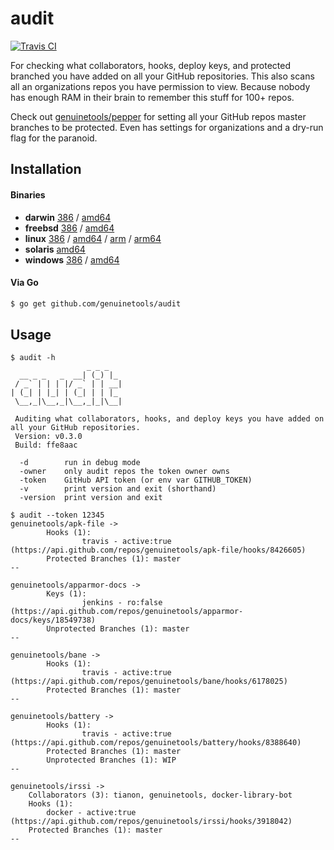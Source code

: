 # audit

[![Travis CI](https://travis-ci.org/genuinetools/audit.svg?branch=master)](https://travis-ci.org/genuinetools/audit)

For checking what collaborators, hooks, deploy keys, and protected branched
you have added on all your GitHub repositories. This also scans all an
organizations repos you have permission to view.
Because nobody has enough RAM in their brain to remember this stuff for 100+ repos.

Check out [genuinetools/pepper](https://github.com/genuinetools/pepper) for setting all your GitHub repos master branches
to be protected. Even has settings for organizations and a dry-run flag for the paranoid.

## Installation

#### Binaries

- **darwin** [386](https://github.com/genuinetools/audit/releases/download/v0.3.0/audit-darwin-386) / [amd64](https://github.com/genuinetools/audit/releases/download/v0.3.0/audit-darwin-amd64)
- **freebsd** [386](https://github.com/genuinetools/audit/releases/download/v0.3.0/audit-freebsd-386) / [amd64](https://github.com/genuinetools/audit/releases/download/v0.3.0/audit-freebsd-amd64)
- **linux** [386](https://github.com/genuinetools/audit/releases/download/v0.3.0/audit-linux-386) / [amd64](https://github.com/genuinetools/audit/releases/download/v0.3.0/audit-linux-amd64) / [arm](https://github.com/genuinetools/audit/releases/download/v0.3.0/audit-linux-arm) / [arm64](https://github.com/genuinetools/audit/releases/download/v0.3.0/audit-linux-arm64)
- **solaris** [amd64](https://github.com/genuinetools/audit/releases/download/v0.3.0/audit-solaris-amd64)
- **windows** [386](https://github.com/genuinetools/audit/releases/download/v0.3.0/audit-windows-386) / [amd64](https://github.com/genuinetools/audit/releases/download/v0.3.0/audit-windows-amd64)

#### Via Go

```bash
$ go get github.com/genuinetools/audit
```

## Usage

```console
$ audit -h
                 _ _ _
  __ _ _   _  __| (_) |_
 / _` | | | |/ _` | | __|
| (_| | |_| | (_| | | |_
 \__,_|\__,_|\__,_|_|\__|

 Auditing what collaborators, hooks, and deploy keys you have added on all your GitHub repositories.
 Version: v0.3.0
 Build: ffe8aac

  -d        run in debug mode
  -owner    only audit repos the token owner owns
  -token    GitHub API token (or env var GITHUB_TOKEN)
  -v        print version and exit (shorthand)
  -version  print version and exit
```

```console
$ audit --token 12345
genuinetools/apk-file ->
        Hooks (1):
                travis - active:true (https://api.github.com/repos/genuinetools/apk-file/hooks/8426605)
        Protected Branches (1): master
--

genuinetools/apparmor-docs ->
        Keys (1):
                jenkins - ro:false (https://api.github.com/repos/genuinetools/apparmor-docs/keys/18549738)
        Unprotected Branches (1): master
--

genuinetools/bane ->
        Hooks (1):
                travis - active:true (https://api.github.com/repos/genuinetools/bane/hooks/6178025)
        Protected Branches (1): master
--

genuinetools/battery ->
        Hooks (1):
                travis - active:true (https://api.github.com/repos/genuinetools/battery/hooks/8388640)
        Protected Branches (1): master
        Unprotected Branches (1): WIP
--

genuinetools/irssi ->
	Collaborators (3): tianon, genuinetools, docker-library-bot
	Hooks (1):
		docker - active:true (https://api.github.com/repos/genuinetools/irssi/hooks/3918042)
	Protected Branches (1): master
--
```
